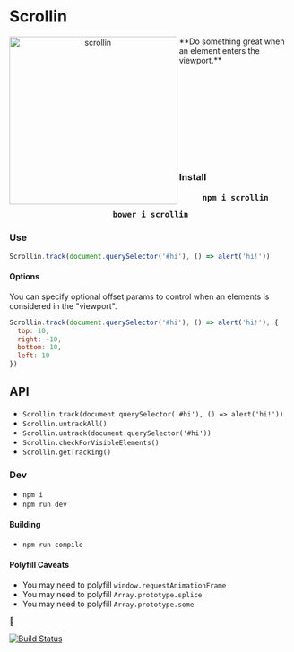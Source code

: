 <h1 align="left"> Scrollin </h1>
<p align="center">
  <img alt="scrollin" width="300px" align="left" src="https://cloud.githubusercontent.com/assets/883126/7601542/595b08ce-f8e5-11e4-9ba5-ee868f3004b9.png"/>
</p>
**Do something great when an element enters the viewport.**

</br></br></br></br></br></br></br></br></br>
### Install
<h4>
  <pre align="center">npm i scrollin</pre>
  <pre align="center">bower i scrollin</pre>
</h4>

### Use
```js
Scrollin.track(document.querySelector('#hi'), () => alert('hi!'))
```

#### Options

You can specify optional offset params to control when an elements is considered in the "viewport".

```js
Scrollin.track(document.querySelector('#hi'), () => alert('hi!'), {
  top: 10,
  right: -10,
  bottom: 10,
  left: 10
})
```

## API

* `Scrollin.track(document.querySelector('#hi'), () => alert('hi!'))`
* `Scrollin.untrackAll()`
* `Scrollin.untrack(document.querySelector('#hi'))`
* `Scrollin.checkForVisibleElements()`
* `Scrollin.getTracking()`

### Dev

* `npm i`
* `npm run dev`

#### Building

* `npm run compile`

#### Polyfill Caveats

* You may need to polyfill `window.requestAnimationFrame`
* You may need to polyfill `Array.prototype.splice`
* You may need to polyfill `Array.prototype.some`

📜

[![Build Status](https://travis-ci.org/samccone/scrollin.svg)](https://travis-ci.org/samccone/scrollin)
